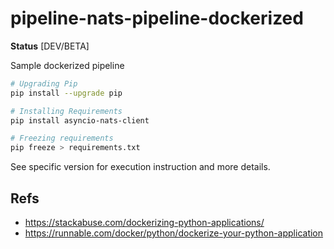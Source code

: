 # pipeline-nats-pipeline-dockerized

**Status** [DEV/BETA]

Sample dockerized pipeline

``` bash
# Upgrading Pip
pip install --upgrade pip

# Installing Requirements
pip install asyncio-nats-client

# Freezing requirements
pip freeze > requirements.txt
```

See specific version for execution instruction and more details.

## Refs
* https://stackabuse.com/dockerizing-python-applications/
* https://runnable.com/docker/python/dockerize-your-python-application